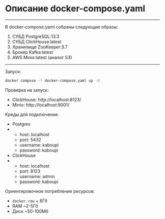 # Описание docker-compose.yaml
---
В docker-compose.yaml собраны следующие образы:
1. СУБД PostgreSQL:13.3
2. СУБД ClickHouse:latest
3. Хранилище ZooKeeper:3.7
4. Брокер Kafka:latest
5. AWS Minio:latest (аналог S3)

---
Запуск:
```bash
docker compose -f docker-compose.yaml up -d
```

Проверка на запуск:
- ClickHouse: http://localhost:8123/
- Minio: http://localhost:9001/

Креды для подключения:
- Postgres
- - host: localhost
  - port: 5432
  - username: kaboupi
  - password: kaboupi
- ClickHouse
- - host: localhost
  - port: 8123
  - username: admin
  - password: kaboupi

Ориентировочное потребление ресурсов:
- `docker.raw` + 6Гб
- RAM ~2-5Гб
- Диск ~50-100Мб
